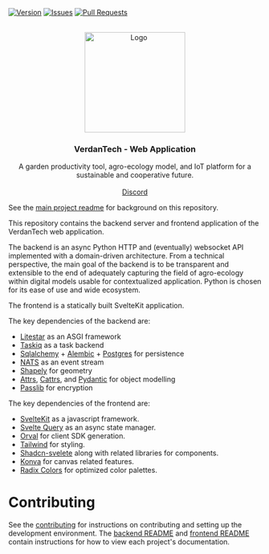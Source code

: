<!-- PROJECT SHIELDS -->
<!--
*** I'm using markdown "reference style" links for readability.
*** Reference links are enclosed in brackets [ ] instead of parentheses ( ).
*** See the bottom of this document for the declaration of the reference variables  
*** https://www.markdownguide.org/basic-syntax/#reference-style-links
-->
[![Version][version-shield]][version-url]
[![Issues][issues-shield]][issues-url]
[![Pull Requests][prs-shield]][prs-url]

<!-- PROJECT LOGO -->
<br />
<div align="center">
  <a href="https://github.com/VerdanTech">
    <img src="https://github.com/VerdanTech/.github/blob/main/profile/graphics/logo.png" alt="Logo" width="200" height="200">
  </a>

<h3 align="center">VerdanTech - Web Application</h3>

  <p align="center">
    A garden productivity tool, agro-ecology model, and IoT platform
    for a sustainable and cooperative future.
    <br />
    <!-- 
    <a href=""><strong>Try it yourself »</strong></a>
    <br />
    -->
    <br />
    <a href="https://discord.gg/U8ps6YCc">Discord</a>
    <!-- 
    ·
    <a href="https://youtu.be/jGFHhRVdxRM">YouTube</a>
    ·
    <a href="">Donate</a>
    --> 
    <br />
  </p>
</div>

See the [main project readme](https://github.com/VerdanTech) for background on this repository.

This repository contains the backend server and frontend application of the VerdanTech web application.

The backend is an async Python HTTP and (eventually) websocket API implemented with a domain-driven architecture. From a technical perspective, the main goal of the backend is to be transparent and extensible to the end of adequately capturing the field of agro-ecology within digital models usable for contextualized application. Python is chosen for its ease of use and wide ecosystem.

The frontend is a statically built SvelteKit application. 

The key dependencies of the backend are:
- [Litestar](https://litestar.dev/) as an ASGI framework
- [Taskiq](https://taskiq-python.github.io/) as a task backend
- [Sqlalchemy](https://www.sqlalchemy.org/) + [Alembic](https://alembic.sqlalchemy.org/en/latest/) + [Postgres](https://www.postgresql.org/) for persistence
- [NATS](https://nats.io/) as an event stream
- [Shapely](https://shapely.readthedocs.io/en/stable/) for geometry
- [Attrs](https://www.attrs.org/en/stable/), [Cattrs](https://catt.rs/en/stable/), and [Pydantic](https://docs.pydantic.dev/latest/) for object modelling
- [Passlib](https://pypi.org/project/passlib/) for encryption

The key dependencies of the frontend are:
- [SvelteKit](https://kit.svelte.dev/) as a javascript framework.
- [Svelte Query](https://sveltequery.vercel.app/) as an async state manager.
- [Orval](https://orval.dev/) for client SDK generation.
- [Tailwind](https://tailwindcss.com/) for styling.
- [Shadcn-svelete](https://www.shadcn-svelte.com/) along with related libraries for components.
- [Konva](https://konvajs.org/) for canvas related features.
- [Radix Colors](https://www.radix-ui.com/colors) for optimized color palettes.

# Contributing

See the [contributing](./contributing.md) for instructions on contributing and setting up the development environment. The [backend README](./backend/README.md) and [frontend README](./frontend/README.md) contain instructions for how to view each project's documentation.

<!-- MARKDOWN LINKS & IMAGES -->
<!-- https://www.markdownguide.org/basic-syntax/#reference-style-links -->

<!-- IN-REPO -->
[version-shield]: https://img.shields.io/badge/version-0.0.1-blue?style=for-the-badge
[version-url]: https://github.com/nathanielarking/Autonomous-Agriculture/releases
[issues-shield]: https://img.shields.io/github/issues/nathanielarking/VerdanTech.svg?style=for-the-badge
[issues-url]: https://github.com/nathanielarking/VerdanTech/issues
[prs-shield]: https://img.shields.io/github/issues-pr/nathanielarking/VerdanTech.svg?style=for-the-badge
[prs-url]: https://github.com/nathanielarking/VerdanTech/pulls
[license-shield]: https://img.shields.io/github/license/nathanielarking/VerdanTech.svg?style=for-the-badge
[license-url]: https://github.com/nathanielarking/VerdanTech/LICENSE.txt
